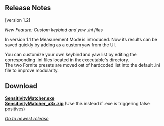 ## Release Notes

[version 1.2] 

_New Feature: Custom keybind and yaw .ini files_

In version 1.1 the Measurement Mode is introduced. Now its results can be saved quickly by adding as a custom yaw from the UI.

You can customize your own keybind and yaw list by editing the corresponding .ini files located in the executable's directory. \
The two Fornite presets are moved out of hardcoded list into the default .ini file to improve modularity.

## Download

[**SensitivityMatcher.exe**](https://github.com/KovaaK/SensitivityMatcher/releases/download/1.2/SensitivityMatcher.exe) \
[**SensitivityMatcher_a3x.zip**](https://github.com/KovaaK/SensitivityMatcher/releases/download/1.2/SensitivityMatcher_a3x.zip) (Use this instead if .exe is triggering false positives)

[_Go to newest release_](https://github.com/KovaaK/SensitivityMatcher/releases/latest)

